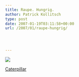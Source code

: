 ```yaml
---
title: Raupe. Hungrig.
author: Patrick Kollitsch
type: post
date: 2007-01-19T03:11:58+00:00
url: /2007/01/raupe-hungrig/




---
```

<div class="media image">
  <a href="http://www.flickr.com/photos/schreibblogade/362333736/"><img src="//farm1.static.flickr.com/131/362333736_fbe69bfea8_z.jpg" /></p> 
  
  <p>
    Caterpillar
  </p>
  
  <p>
    </a></div>